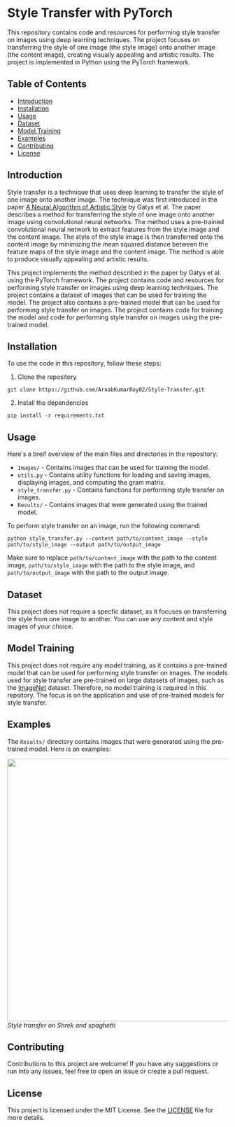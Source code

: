 # Style Transfer with PyTorch

This repository contains code and resources for performing style transfer on images using deep learning techniques. The project focuses on transferring the style of one image (the style image) onto another image (the content image), creating visually appealing and artistic results. The project is implemented in Python using the PyTorch framework.

## Table of Contents

- [Introduction](#introduction)
- [Installation](#installation)
- [Usage](#usage)
- [Dataset](#dataset)
- [Model Training](#model-training)
- [Examples](#examples)
- [Contributing](#contributing)
- [License](#license)

## Introduction

Style transfer is a technique that uses deep learning to transfer the style of one image onto another image. The technique was first introduced in the paper [A Neural Algorithm of Artistic Style](https://arxiv.org/abs/1508.06576) by Gatys et al. The paper describes a method for transferring the style of one image onto another image using convolutional neural networks. The method uses a pre-trained convolutional neural network to extract features from the style image and the content image. The style of the style image is then transferred onto the content image by minimizing the mean squared distance between the feature maps of the style image and the content image. The method is able to produce visually appealing and artistic results.

This project implements the method described in the paper by Gatys et al. using the PyTorch framework. The project contains code and resources for performing style transfer on images using deep learning techniques. The project contains a dataset of images that can be used for training the model. The project also contains a pre-trained model that can be used for performing style transfer on images. The project contains code for training the model and code for performing style transfer on images using the pre-trained model.

## Installation

To use the code in this repository, follow these steps:

1. Clone the repository

```shell
git clone https://github.com/ArnabKumarRoy02/Style-Transfer.git
```

2. Install the dependencies

```shell
pip install -r requirements.txt
```

## Usage

Here's a breif overview of the main files and directories in the repository:

- `Images/` - Contains images that can be used for training the model.
- `utils.py` - Contains utility functions for loading and saving images, displaying images, and computing the gram matrix.
- `style_transfer.py` - Contains functions for performing style transfer on images.
- `Results/` - Contains images that were generated using the trained model.

To perform style transfer on an image, run the following command:

```shell
python style_transfer.py --content path/to/content_image --style path/to/style_image --output path/to/output_image
```

Make sure to replace `path/to/content_image` with the path to the content image, `path/to/style_image` with the path to the style image, and `path/to/output_image` with the path to the output image.

## Dataset

This project does not require a specfic dataset, as it focuses on transferring the style from one image to another. You can use any content and style images of your choice.

## Model Training

This project does not require any model training, as it contains a pre-trained model that can be used for performing style transfer on images. The models used for style transfer are pre-trained on large datasets of images, such as the [ImageNet](https://www.image-net.org/update-mar-11-2021.php) dataset. Therefore, no model training is required in this repsitory. The focus is on the application and use of pre-trained models for style transfer.

## Examples

The `Results/` directory contains images that were generated using the pre-trained model. Here is an examples:

<p align-content="center">
    <img src="https://drive.google.com/file/d/1j9qRe9Z1kMmgwfsCnVTa2lnzl2zQkXcT/view?usp=share_link" width="600" />
    <br>
    <em>Style transfer on Shrek and spaghetti</em>
</p>

## Contributing

Contributions to this project are welcome! If you have any suggestions or run into any issues, feel free to open an issue or create a pull request.

## License

This project is licensed under the MIT License. See the [LICENSE](LICENSE) file for more details.
